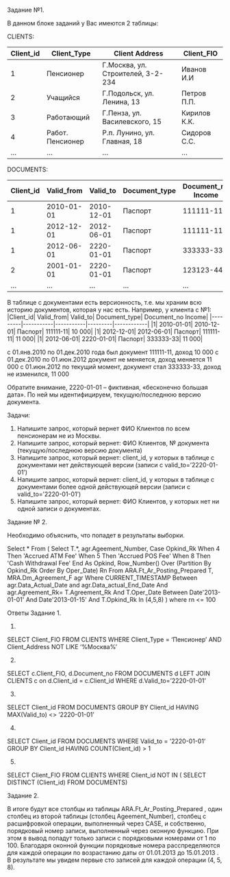 Задание №1.

В данном блоке заданий у Вас имеются 2 таблицы:

CLIENTS:

|Client_id|	Client_Type|	Client Address|	Client_FIO|
|---------|-----------|-----------|---------|
|1|	Пенсионер|	Г.Москва, ул. Строителей, 3-2-234|	Иванов И.И|
|2|	Учащийся|	Г.Подольск, ул. Ленина, 13|	Петров П.П.|
|3|	Работающий|	Г.Пенза, ул. Василевского, 15|	Кирилов К.К.|
|4|	Работ. Пенсионер|	Р.п. Лунино, ул. Главная, 18|	Сидоров С.С.|
|…|	…	|…	|…|

DOCUMENTS:

|Client_id|	Valid_from|	Valid_to|	Document_type|	Document_no	Income|
|---------|-----------|-----------|---------|------------|
|1|	2010-01-01|	2010-12-01|	Паспорт|	111111-11|	10 000|
|1|	2012-12-01|	2012-06-01|	Паспорт|	111111-11|	11 000|
|1|	2012-06-01|	2220-01-01|	Паспорт|	333333-33|	11 000|
|2|	2001-01-01|	2220-01-01|	Паспорт|	123123-44|	5 000|
|…|	…	|…	|…|	…	|


В таблице с документами есть версионность, т.е. мы храним всю историю документов, которая у нас есть. Например, у клиента с №1:
|Client_id|	Valid_from|	Valid_to|	Document_type|	Document_no	Income|
|---------|-----------|-----------|---------|------------|
|1|	2010-01-01|	2010-12-01|	Паспорт|	111111-11|	10 000|
|1|	2012-12-01|	2012-06-01|	Паспорт|	111111-11|	11 000|
|1|	2012-06-01|	2220-01-01|	Паспорт|	333333-33|	11 000|

с 01.янв.2010 по 01.дек.2010 года был документ 111111-11, доход 10 000
с 01.дек.2010 по 01.июн.2012 документ не меняется, доход меняется 11 000
с 01.июн.2012 по текущий момент, документ стал 333333-33, доход не изменился, 11 000

Обратите внимание, 2220-01-01 – фиктивная, «бесконечно большая дата». По ней мы идентифицируем, текущую/последнюю версию документа.

Задачи:
1)	Напишите запрос, который вернет ФИО Клиентов по всем пенсионерам не из Москвы.
2)	Напишите запрос, который вернет: ФИО Клиентов, № документа (текущую/последнюю версию документа)
3)	Напишите запрос, который вернет: client_id, у которых в таблице с документами нет действующей версии (записи с valid_to=’2220-01-01’)
4)	Напишите запрос, который вернет: client_id, у которых в таблице с документами более одной действующей версии (записи с valid_to=’2220-01-01’)
5)	Напишите запрос, который вернет: ФИО Клиентов, у которых нет ни одной записи о документах.

Задание № 2.

Необходимо объяснить, что попадет в результаты выборки. 

Select * From (
  Select 
    T.*, 
    agr.Ageement_Number,
    Case Opkind_Rk 
      When 4 Then 'Accrued ATM Fee'
      When 5 Then 'Accrued POS Fee'
      When 8 Then 'Cash Withdrawal Fee'
    End As Opkind,
    Row_Number() Over (Partition By Opkind_Rk Order By Oper_Date) Rn
  From ARA.Ft_Ar_Posting_Prepared T,
     MRA.Dm_Agreement_F agr
  Where 
    CURRENT_TIMESTAMP Between agr.Data_Actual_Date and agr.Data_actual_End_Date 
     And agr.Agreement_Rk= T.Agreement_Rk
    And T.Oper_Date Between Date'2013-01-01' And  Date'2013-01-15'
    And T.Opkind_Rk In (4,5,8)
) 
where rn <= 100



Ответы
Задание 1.

1.
SELECT Client_FIO
FROM CLIENTS 
WHERE Client_Type = ‘Пенсионер’ AND Client_Address NOT LIKE ‘%Москва%’

2. 
SELECT c.Client_FIO, d.Document_no
FROM DOCUMENTS d LEFT JOIN CLIENTS c on d.Client_id = c.Client_id
WHERE d.Valid_to=’2220-01-01’

3.
SELECT Client_id
FROM DOCUMENTS
GROUP BY Client_id
HAVING MAX(Valid_to) <> ’2220-01-01’

4.
SELECT Client_id
FROM DOCUMENTS
WHERE Valid_to = ’2220-01-01’
GROUP BY Client_id
HAVING COUNT(Client_id) > 1


5.
SELECT Client_FIO
FROM CLIENTS
WHERE Client_id NOT IN (
SELECT DISTINCT (Client_id)
FROM DOCUMENTS)



Задание 2.


В итоге будут все столбцы из таблицы ARA.Ft_Ar_Posting_Prepared , один столбец из второй таблицы (столбец Ageement_Number), столбец с расшифровкой операции, выполненный через CASE, и собственно, порядковый номер записи, выполненный через оконную функцию. При этом в вывод попадут только записи с порядковыми номерами от 1 по 100. Благодаря оконной функции порядковые номера расспределяются для каждой операции по возрастанию даты от 01.01.2013 до 15.01.2013 . В результате мы увидем первые сто записей для каждой операции (4, 5, 8).

